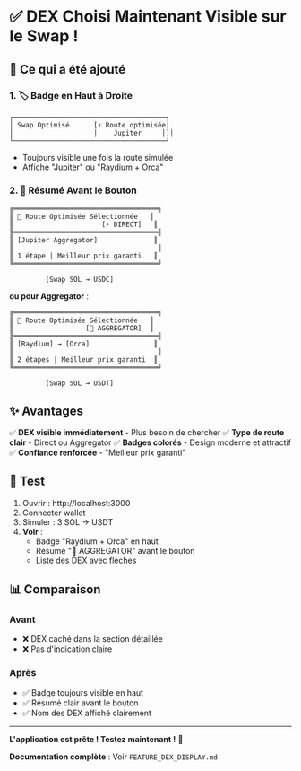 # ✅ DEX Choisi Maintenant Visible sur le Swap !

## 🎯 Ce qui a été ajouté

### 1. 🏷️ Badge en Haut à Droite
```
┌──────────────────────────────────────┐
│ Swap Optimisé      [⚡ Route optimisée│
│                    │    Jupiter     │]│
└──────────────────────────────────────┘
```
- Toujours visible une fois la route simulée
- Affiche "Jupiter" ou "Raydium + Orca"

### 2. 🎯 Résumé Avant le Bouton
```
╔════════════════════════════════════╗
║ 🎯 Route Optimisée Sélectionnée   ║
║                      [⚡ DIRECT]   ║
╠════════════════════════════════════╣
║ [Jupiter Aggregator]              ║
║                                    ║
║ 1 étape | Meilleur prix garanti   ║
╚════════════════════════════════════╝

         [Swap SOL → USDC]
```

**ou pour Aggregator** :
```
╔════════════════════════════════════╗
║ 🎯 Route Optimisée Sélectionnée   ║
║                  [🔀 AGGREGATOR]  ║
╠════════════════════════════════════╣
║ [Raydium] → [Orca]                ║
║                                    ║
║ 2 étapes | Meilleur prix garanti  ║
╚════════════════════════════════════╝

         [Swap SOL → USDT]
```

## ✨ Avantages

✅ **DEX visible immédiatement** - Plus besoin de chercher
✅ **Type de route clair** - Direct ou Aggregator
✅ **Badges colorés** - Design moderne et attractif
✅ **Confiance renforcée** - "Meilleur prix garanti"

## 🧪 Test

1. Ouvrir : http://localhost:3000
2. Connecter wallet
3. Simuler : 3 SOL → USDT
4. **Voir** :
   - Badge "Raydium + Orca" en haut
   - Résumé "🔀 AGGREGATOR" avant le bouton
   - Liste des DEX avec flèches

## 📊 Comparaison

### Avant
- ❌ DEX caché dans la section détaillée
- ❌ Pas d'indication claire

### Après
- ✅ Badge toujours visible en haut
- ✅ Résumé clair avant le bouton
- ✅ Nom des DEX affiché clairement

---

**L'application est prête ! Testez maintenant !** 🚀

**Documentation complète** : Voir `FEATURE_DEX_DISPLAY.md`
